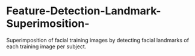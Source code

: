 # Feature-Detection-Landmark-Superimosition-

Superimposition of facial training images by detecting facial landmarks of each training image per subject.  
